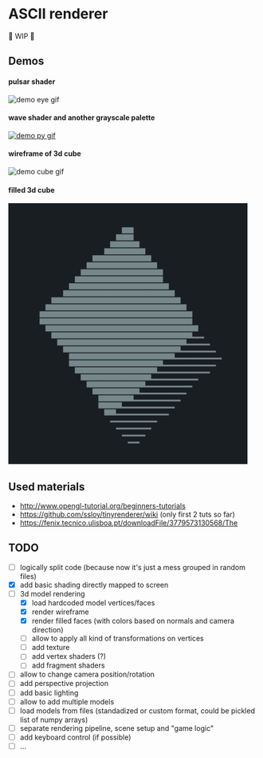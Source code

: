 # ASCII renderer

🚧 WIP 🚧

## Demos

#### pulsar shader
![demo eye gif](images/demo-eye.gif)

#### wave shader and another grayscale palette
[![demo py gif](images/demo-py.gif)](https://asciinema.org/a/210121)

#### wireframe of 3d cube
![demo cube gif](images/demo-cube.gif)

#### filled 3d cube 
![demo cube gif](images/demo-cube2.gif)


## Used materials

- http://www.opengl-tutorial.org/beginners-tutorials
- https://github.com/ssloy/tinyrenderer/wiki (only first 2 tuts so far)
- https://fenix.tecnico.ulisboa.pt/downloadFile/3779573130568/The


## TODO

- [ ] logically split code (because now it's just a mess grouped in random files)
- [x] add basic shading directly mapped to screen
- [ ] 3d model rendering
  - [x] load hardcoded model vertices/faces
  - [x] render wireframe
  - [x] render filled faces (with colors based on normals and camera direction)
  - [ ] allow to apply all kind of transformations on vertices
  - [ ] add texture 
  - [ ] add vertex shaders (?)
  - [ ] add fragment shaders
- [ ] allow to change camera position/rotation
- [ ] add perspective projection
- [ ] add basic lighting
- [ ] allow to add multiple models
- [ ] load models from files (standadized or custom format, could be pickled list of numpy arrays)
- [ ] separate rendering pipeline, scene setup and "game logic"
- [ ] add keyboard control (if possible)
- [ ] ...
